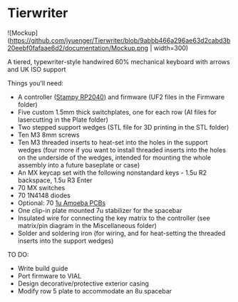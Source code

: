 # Tierwriter

![Mockup](https://github.com/jyuenger/Tierwriter/blob/9abbb466a296ae63d2cabd3b20eebf0fafaae6d2/documentation/Mockup.png | width=300)


A tiered, typewriter-style handwired 60% mechanical keyboard with arrows and UK ISO support

Things you'll need:
- A controller ([Stampy RP2040](https://keeb.io/products/stampy-rp2040-usb-c-controller-board-for-handwiring)) and firmware (UF2 files in the Firmware folder)
- Five custom 1.5mm thick switchplates, one for each row (AI files for lasercutting in the Plate folder)
- Two stepped support wedges (STL file for 3D printing in the STL folder)
- Ten M3 8mm screws
- Ten M3 threaded inserts to heat-set into the holes in the support wedges (four more if you want to install threaded inserts into the holes on the underside of the wedges, intended for mounting the whole assembly into a future baseplate or case)
- An MX keycap set with the following nonstandard keys - 1.5u R2 backspace, 1.5u R3 Enter
- 70 MX switches
- 70 1N4148 diodes
- Optional: 70 [1u Amoeba PCBs](https://keeb.io/products/amoeba-single-switch-pcbs)
- One clip-in plate mounted 7u stabilizer for the spacebar
- Insulated wire for connecting the key matrix to the controller (see matrix/pin diagram in the Miscellaneous folder)
- Solder and soldering iron (for wiring, and for heat-setting the threaded inserts into the support wedges)


TO DO:
- Write build guide
- Port firmware to VIAL
- Design decorative/protective exterior casing
- Modify row 5 plate to accommodate an 8u spacebar
